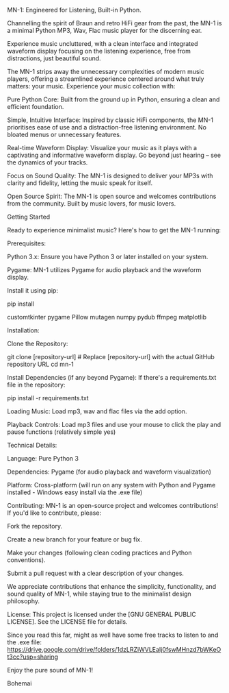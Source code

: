 MN-1: Engineered for Listening, Built-in Python.

Channelling the spirit of Braun and retro HiFi gear from the past, the MN-1 is a minimal Python MP3, Wav, Flac music player for the discerning ear.

Experience music uncluttered, with a clean interface and integrated waveform display focusing on the listening experience, free from distractions, just beautiful sound.

The MN-1 strips away the unnecessary complexities of modern music players, offering a streamlined experience centered around what truly matters: your music. Experience your music collection with:

Pure Python Core: Built from the ground up in Python, ensuring a clean and efficient foundation.

Simple, Intuitive Interface: Inspired by classic HiFi components, the MN-1 prioritises ease of use and a distraction-free listening environment. No bloated menus or unnecessary features.

Real-time Waveform Display: Visualize your music as it plays with a captivating and informative waveform display. Go beyond just hearing – see the dynamics of your tracks.

Focus on Sound Quality: The MN-1 is designed to deliver your MP3s with clarity and fidelity, letting the music speak for itself.

Open Source Spirit: The MN-1 is open source and welcomes contributions from the community. Built by music lovers, for music lovers.

Getting Started

Ready to experience minimalist music? Here's how to get the MN-1 running:

Prerequisites:

Python 3.x: Ensure you have Python 3 or later installed on your system.

Pygame: MN-1 utilizes Pygame for audio playback and the waveform display.

Install it using pip:

pip install

customtkinter pygame Pillow mutagen numpy pydub ffmpeg matplotlib

Installation:

Clone the Repository:

git clone [repository-url] # Replace [repository-url] with the actual GitHub repository URL cd mn-1

Install Dependencies (if any beyond Pygame): If there's a requirements.txt file in the repository:

pip install -r requirements.txt

Loading Music: Load mp3, wav and flac files via the add option.

Playback Controls: Load mp3 files and use your mouse to click the play and pause functions (relatively simple yes)

Technical Details:

Language: Pure Python 3

Dependencies: Pygame (for audio playback and waveform visualization)

Platform: Cross-platform (will run on any system with Python and Pygame installed - Windows easy install via the .exe file)

Contributing: MN-1 is an open-source project and welcomes contributions! If you'd like to contribute, please:

Fork the repository.

Create a new branch for your feature or bug fix.

Make your changes (following clean coding practices and Python conventions).

Submit a pull request with a clear description of your changes.

We appreciate contributions that enhance the simplicity, functionality, and sound quality of MN-1, while staying true to the minimalist design philosophy.

License: This project is licensed under the [GNU GENERAL PUBLIC LICENSE]. See the LICENSE file for details.

Since you read this far, might as well have some free tracks to listen to and the .exe file: https://drive.google.com/drive/folders/1dzLRZiWVLEaIj0fswMHnzd7bWKeOt3cc?usp=sharing

Enjoy the pure sound of MN-1!

Bohemai
